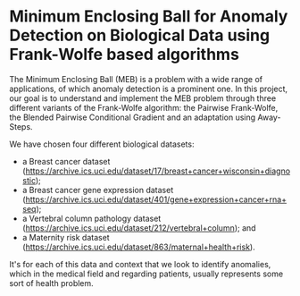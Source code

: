 # Minimum Enclosing Ball for Anomaly Detection on Biological Data using Frank-Wolfe based algorithms

The Minimum Enclosing Ball (MEB) is a problem with a wide range of applications, of which anomaly detection is a prominent one. In this project, our goal is to understand and implement the MEB problem through three different variants of the Frank-Wolfe algorithm: the Pairwise Frank-Wolfe, the Blended Pairwise Conditional Gradient and an adaptation using Away-Steps. 

We have chosen four different biological datasets: 

- a Breast cancer dataset (https://archive.ics.uci.edu/dataset/17/breast+cancer+wisconsin+diagnostic);
- a Breast cancer gene expression dataset (https://archive.ics.uci.edu/dataset/401/gene+expression+cancer+rna+seq);
- a Vertebral column pathology dataset (https://archive.ics.uci.edu/dataset/212/vertebral+column); and
- a Maternity risk dataset (https://archive.ics.uci.edu/dataset/863/maternal+health+risk).

It's for each of this data and context that we look to identify anomalies, which in the medical field and regarding patients, usually represents some sort of health problem.
